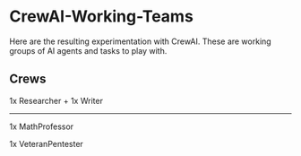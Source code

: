 # CrewAI-Working-Teams

Here are the resulting experimentation with CrewAI. These are working groups of AI agents and tasks to play with.

## Crews

1x Researcher + 1x Writer 

---

1x MathProfessor 

1x VeteranPentester
